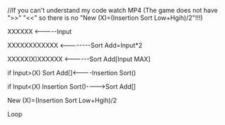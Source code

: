 //If you can't understand my code watch MP4 (The game does not have ">>" "<<" so there is no "New (X)=(Insertion Sort Low+Hgih)/2"!!!)


XXXXXX <-----Input

XXXXXXXXXXXX <--------Sort Add=Input*2

XXXXX(X)XXXXXX <------Sort Add[Input MAX]

if Input>(X) Sort Add[]<----Insertion Sort()

if Input<(X) Insertion Sort()---->Sort Add[]

New (X)=(Insertion Sort Low+Hgih)/2

Loop
